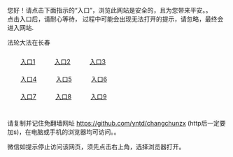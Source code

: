 您好！请点击下面指示的“入口”，浏览此网站是安全的，且为您带来平安。。 <br/>
点击入口后，请耐心等待， 过程中可能会出现无法打开的提示，请忽略，最终会进入网站. </br>

法轮大法在长春<br/>
<div style="padding:10px"><a style="margin:20px" target="_blank" href="https://d2vu6emmjrjlrm.cloudfront.net/2Qpsp?uzzbysyh" id="ccLink1" rel="nofollow">入口1</a> <a target="_blank" style="margin:20px" href="https://d2ayv8jhamu7wk.cloudfront.net/2Qpsp?iplyyjym" id="ccLink2" rel="nofollow">入口2</a> <a style="margin:20px" target="_blank" href="https://d1dxz31tjyb8ig.cloudfront.net/2Qpsp?laxvexs" id="ccLink3" rel="nofollow">入口3</a></div>

<div style="padding:10px" ><a style="margin:20px" target="_blank" href="https://d2vu6emmjrjlrm.cloudfront.net/2Qpsp?uzzbysyh" id="ccLink4" rel="nofollow">入口4</a> <a style="margin:20px" href="https://d2ayv8jhamu7wk.cloudfront.net/2Qpsp?iplyyjym" target="_blank" id="ccLink5" rel="nofollow">入口5</a> <a style="margin:20px" href="https://d1dxz31tjyb8ig.cloudfront.net/2Qpsp?laxvexs" target="_blank" id="ccLink6" rel="nofollow">入口6</a></div>

<div style="padding:10px"><a style="margin:20px" target="_blank" href="https://d2vu6emmjrjlrm.cloudfront.net/2Qpsp?uzzbysyh" id="ccLink7" rel="nofollow">入口7</a> <a style="margin:20px" href="https://d2ayv8jhamu7wk.cloudfront.net/2Qpsp?iplyyjym" target="_blank" id="ccLink8" rel="nofollow">入口8</a> <a style="margin:20px" target="_blank" href="https://d1dxz31tjyb8ig.cloudfront.net/2Qpsp?laxvexs" id="ccLink9" rel="nofollow">入口9</a></div>

<br/>



请复制并记住免翻墙网址 https://github.com/yntd/changchunzx (http后一定要加s)，在电脑或手机的浏览器均可访问。。<br/>

微信如提示停止访问该网页，须先点击右上角，选择浏览器打开。
